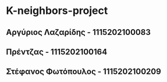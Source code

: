 # K-neighbors-project
## Αργύριος Λαζαρίδης  - 1115202100083
## Πρέντζας    - 1115202100164
## Στέφανος Φωτόπουλος - 1115202100209